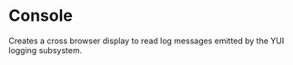 Console
=======

Creates a cross browser display to read log messages emitted by the YUI logging
subsystem.
